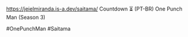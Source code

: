 https://jeielmiranda.is-a.dev/saitama/ 
Countdown ⏳ (PT-BR)
One Punch Man (Season 3)

#OnePunchMan 
#Saitama
